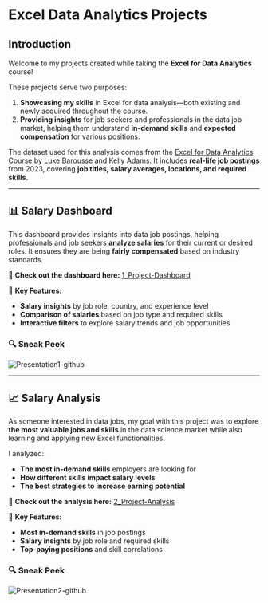# Excel Data Analytics Projects  

## Introduction  
Welcome to my projects created while taking the **Excel for Data Analytics** course!  

These projects serve two purposes:  

1. **Showcasing my skills** in Excel for data analysis—both existing and newly acquired throughout the course.  
2. **Providing insights** for job seekers and professionals in the data job market, helping them understand **in-demand skills** and **expected compensation** for various positions.  

The dataset used for this analysis comes from the [Excel for Data Analytics Course](https://youtu.be/pCJ15nGFgVg?si=skanFq232Z0CcfGg) by [Luke Barousse](https://github.com/lukebarousse) and [Kelly Adams](https://github.com/kellyjadams). It includes **real-life job postings** from 2023, covering **job titles, salary averages, locations, and required skills.**  

---

## 📊 Salary Dashboard  
This dashboard provides insights into data job postings, helping professionals and job seekers **analyze salaries** for their current or desired roles. It ensures they are being **fairly compensated** based on industry standards.  

🔗 **Check out the dashboard here:** [1_Project-Dashboard](1_Project-Dashboard)  

📌 **Key Features:**  
- **Salary insights** by job role, country, and experience level  
- **Comparison of salaries** based on job type and required skills  
- **Interactive filters** to explore salary trends and job opportunities  

### 🔍 Sneak Peek  
![Presentation1-github](https://github.com/user-attachments/assets/1340cf8e-14dc-47e0-9d66-b8c7586028eb)  

---

## 📈 Salary Analysis  
As someone interested in data jobs, my goal with this project was to explore **the most valuable jobs and skills** in the data science market while also learning and applying new Excel functionalities.  

I analyzed:  
- **The most in-demand skills** employers are looking for  
- **How different skills impact salary levels**  
- **The best strategies to increase earning potential**  

🔗 **Check out the analysis here:** [2_Project-Analysis](2_Project-Analysis)  

📌 **Key Features:**  
- **Most in-demand skills** in job postings  
- **Salary insights** by job role and required skills  
- **Top-paying positions** and skill correlations  

### 🔍 Sneak Peek  
![Presentation2-github](https://github.com/user-attachments/assets/70115927-330a-4918-9871-49559d09b75d)  
